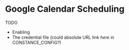 # Google Calendar Scheduling

TODO

* Enabling
* The credential file (could absolute URL link _here_ in CONSTANCE_CONFIG?)
